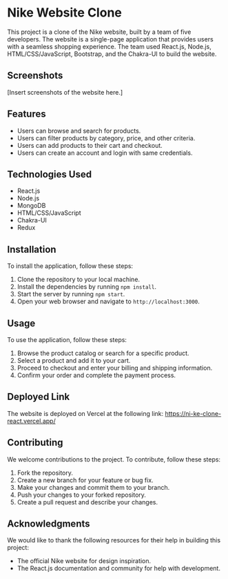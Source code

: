# Nike Website Clone

This project is a clone of the Nike website, built by a team of five developers. The website is a single-page application that provides users with a seamless shopping experience. The team used React.js, Node.js, HTML/CSS/JavaScript, Bootstrap, and the Chakra-UI to build the website.

## Screenshots

[Insert screenshots of the website here.]

## Features

- Users can browse and search for products.
- Users can filter products by category, price, and other criteria.
- Users can add products to their cart and checkout.
- Users can create an account and login with same credentials.

## Technologies Used

- React.js
- Node.js
- MongoDB
- HTML/CSS/JavaScript
- Chakra-UI
- Redux

## Installation

To install the application, follow these steps:

1. Clone the repository to your local machine.
2. Install the dependencies by running `npm install`.
3. Start the server by running `npm start`.
4. Open your web browser and navigate to `http://localhost:3000`.

## Usage

To use the application, follow these steps:

1. Browse the product catalog or search for a specific product.
2. Select a product and add it to your cart.
3. Proceed to checkout and enter your billing and shipping information.
4. Confirm your order and complete the payment process.


## Deployed Link

The website is deployed on Vercel at the following link: https://ni-ke-clone-react.vercel.app/

## Contributing

We welcome contributions to the project. To contribute, follow these steps:

1. Fork the repository.
2. Create a new branch for your feature or bug fix.
3. Make your changes and commit them to your branch.
4. Push your changes to your forked repository.
5. Create a pull request and describe your changes.


## Acknowledgments

We would like to thank the following resources for their help in building this project:

- The official Nike website for design inspiration.
- The React.js documentation and community for help with development.
